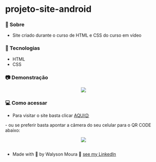 # projeto-site-android

### 🔭 Sobre 

<p align="justify">

-  Site criado durante o curso de HTML e CSS do curso em vídeo

</p>

### :rocket: Tecnologias

<p align="justify">

- HTML
- CSS

</p>

### :camera: Demonstração

<p align="center">
 <img src="https://i.ibb.co/84FxRPK/2021-11-12-10-19-10.gif">
</p>

### 💻 Como acessar

<p align="justify">

-  Para visitar o site basta clicar <a href="https://walysonmoura.github.io/projeto-site-android/">AQUI😉
</a>
-  ou se preferir basta apontar a câmera do seu celular para o QR CODE abaixo:

</p align="justify">

<p align="center">
<a href="https://walysonmoura.github.io/projeto-site-android/"><img src="https://i.ibb.co/XCWNxGN/QRCode.png"></a>
</p>

##

 -  Made with 💙 by Walyson Moura 👋 <a href="https://www.linkedin.com/in/walyson-moura-302562218">see my LinkedIn</a>
